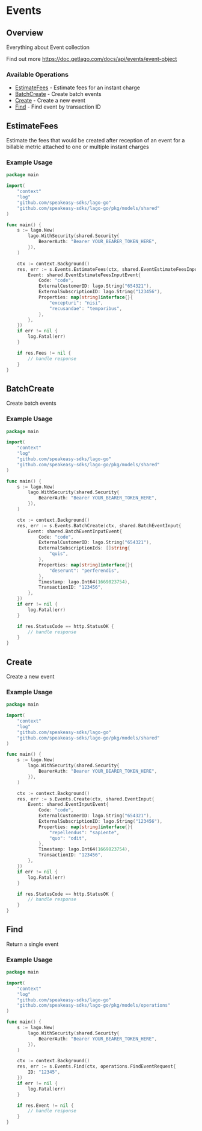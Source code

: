 # Events

## Overview

Everything about Event collection

Find out more
<https://doc.getlago.com/docs/api/events/event-object>
### Available Operations

* [EstimateFees](#estimatefees) - Estimate fees for an instant charge
* [BatchCreate](#batchcreate) - Create batch events
* [Create](#create) - Create a new event
* [Find](#find) - Find event by transaction ID

## EstimateFees

Estimate the fees that would be created after reception of an event for a billable metric attached to one or multiple instant charges

### Example Usage

```go
package main

import(
	"context"
	"log"
	"github.com/speakeasy-sdks/lago-go"
	"github.com/speakeasy-sdks/lago-go/pkg/models/shared"
)

func main() {
    s := lago.New(
        lago.WithSecurity(shared.Security{
            BearerAuth: "Bearer YOUR_BEARER_TOKEN_HERE",
        }),
    )

    ctx := context.Background()
    res, err := s.Events.EstimateFees(ctx, shared.EventEstimateFeesInput{
        Event: shared.EventEstimateFeesInputEvent{
            Code: "code",
            ExternalCustomerID: lago.String("654321"),
            ExternalSubscriptionID: lago.String("123456"),
            Properties: map[string]interface{}{
                "excepturi": "nisi",
                "recusandae": "temporibus",
            },
        },
    })
    if err != nil {
        log.Fatal(err)
    }

    if res.Fees != nil {
        // handle response
    }
}
```

## BatchCreate

Create batch events

### Example Usage

```go
package main

import(
	"context"
	"log"
	"github.com/speakeasy-sdks/lago-go"
	"github.com/speakeasy-sdks/lago-go/pkg/models/shared"
)

func main() {
    s := lago.New(
        lago.WithSecurity(shared.Security{
            BearerAuth: "Bearer YOUR_BEARER_TOKEN_HERE",
        }),
    )

    ctx := context.Background()
    res, err := s.Events.BatchCreate(ctx, shared.BatchEventInput{
        Event: shared.BatchEventInputEvent{
            Code: "code",
            ExternalCustomerID: lago.String("654321"),
            ExternalSubscriptionIds: []string{
                "quis",
            },
            Properties: map[string]interface{}{
                "deserunt": "perferendis",
            },
            Timestamp: lago.Int64(1669823754),
            TransactionID: "123456",
        },
    })
    if err != nil {
        log.Fatal(err)
    }

    if res.StatusCode == http.StatusOK {
        // handle response
    }
}
```

## Create

Create a new event

### Example Usage

```go
package main

import(
	"context"
	"log"
	"github.com/speakeasy-sdks/lago-go"
	"github.com/speakeasy-sdks/lago-go/pkg/models/shared"
)

func main() {
    s := lago.New(
        lago.WithSecurity(shared.Security{
            BearerAuth: "Bearer YOUR_BEARER_TOKEN_HERE",
        }),
    )

    ctx := context.Background()
    res, err := s.Events.Create(ctx, shared.EventInput{
        Event: shared.EventInputEvent{
            Code: "code",
            ExternalCustomerID: lago.String("654321"),
            ExternalSubscriptionID: lago.String("123456"),
            Properties: map[string]interface{}{
                "repellendus": "sapiente",
                "quo": "odit",
            },
            Timestamp: lago.Int64(1669823754),
            TransactionID: "123456",
        },
    })
    if err != nil {
        log.Fatal(err)
    }

    if res.StatusCode == http.StatusOK {
        // handle response
    }
}
```

## Find

Return a single event

### Example Usage

```go
package main

import(
	"context"
	"log"
	"github.com/speakeasy-sdks/lago-go"
	"github.com/speakeasy-sdks/lago-go/pkg/models/operations"
)

func main() {
    s := lago.New(
        lago.WithSecurity(shared.Security{
            BearerAuth: "Bearer YOUR_BEARER_TOKEN_HERE",
        }),
    )

    ctx := context.Background()
    res, err := s.Events.Find(ctx, operations.FindEventRequest{
        ID: "12345",
    })
    if err != nil {
        log.Fatal(err)
    }

    if res.Event != nil {
        // handle response
    }
}
```
